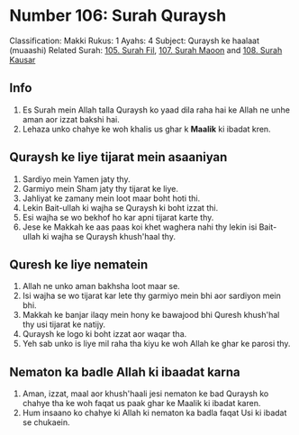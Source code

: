 # Number 106: Surah Quraysh

Classification: Makki
Rukus: 1
Ayahs: 4
Subject: Quraysh ke haalaat (muaashi)
Related Surah: [105. Surah Fil](./105_Surah_Fil.md), [107. Surah Maoon](./107_Surah_Maoon.md) and [108. Surah Kausar](./108_Surah_Kausar.md)

## Info

1. Es Surah mein Allah talla Quraysh ko yaad dila raha hai ke Allah ne unhe aman aor izzat bakshi hai.
2. Lehaza unko chahye ke woh khalis us ghar k **Maalik** ki ibadat kren.

## Quraysh ke liye tijarat mein asaaniyan

1. Sardiyo mein Yamen jaty thy.
2. Garmiyo mein Sham jaty thy tijarat ke liye.
3. Jahliyat ke zamany mein loot maar boht hoti thi.
4. Lekin Bait-ullah ki wajha se Quraysh ki boht izzat thi.
5. Esi wajha se wo bekhof ho kar apni tijarat karte thy.
6. Jese ke Makkah ke aas paas koi khet waghera nahi thy lekin isi Bait-ullah ki wajha se Quraysh khush'haal thy.

## Quresh ke liye nematein

1. Allah ne unko aman bakhsha loot maar se.
2. Isi wajha se wo tijarat kar lete thy garmiyo mein bhi aor sardiyon mein bhi.
3. Makkah ke banjar ilaqy mein hony ke bawajood bhi Quresh khush'hal thy usi tijarat ke natijy.
4. Quraysh ke logo ki boht izzat aor waqar tha.
5. Yeh sab unko is liye mil raha tha kiyu ke woh Allah ke ghar ke parosi thy.

## Nematon ka badle Allah ki ibaadat karna

1. Aman, izzat, maal aor khush'haali jesi nematon ke bad Quraysh ko chahye tha ke woh faqat us paak ghar ke Maalik ki ibadat karen.
2. Hum insaano ko chahye ki Allah ki nematon ka badla faqat Usi ki ibadat se chukaein.
